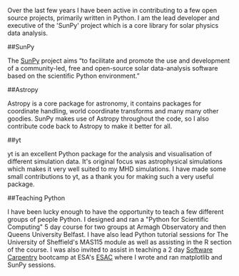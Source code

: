<!--
.. title: Programming Projects
.. slug: coding
.. date: 2014/02/09 00:08:05
.. tags:
.. link:
.. description:
.. type: text
-->

Over the last few years I have been active in contributing to a few open
source projects, primarily written in Python. I am the lead developer and
executive of the 'SunPy' project which is a core library for solar physics
data analysis.

##SunPy

The [SunPy](http://sunpy.org) project aims &ldquo;to facilitate and promote the
use and development of a community-led, free and open-source solar
data-analysis software based on the scientific Python environment.&rdquo;

##Astropy

Astropy is a core package for astronomy, it contains packages for coordinate
handling, world coordinate transforms and many many other goodies.
SunPy makes use of Astropy throughout the code, so I also contribute code back
to Astropy to make it better for all.

##yt

yt is an excellent Python package for the analysis and visualisation of
different simulation data. It's original focus was astrophysical simulations
which makes it very well suited to my MHD simulations. I have made some small
contributions to yt, as a thank you for making such a very useful package.

##Teaching Python

I have been lucky enough to have the opportunity to teach a few different groups
of people Python. I designed and ran a "Python for Scientific Computing" 5 day
course for two groups at Armagh Observatory and then Queens University Belfast.
I have also lead Python tutorial sessions for The University of Sheffield's
MAS115 module as well as assisting in the R section of the course.
I was also invited to assist in teaching a 2 day [Software Carpentry](http://software-carpentry.org/)
bootcamp at ESA's [ESAC](http://www.esa.int/About_Us/ESAC) where I wrote and
ran matplotlib and SunPy sessions.

